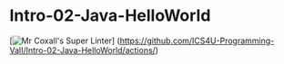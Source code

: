 # Intro-02-Java-HelloWorld
[![Mr Coxall's Super Linter](https://github.com/ICS4U-Programming-ValI/Intro-02-Java-HelloWorld/workflows/Mr%20Coxall's%20Super%20Linter/badge.svg)]
(https://github.com/ICS4U-Programming-ValI/Intro-02-Java-HelloWorld/actions/)
